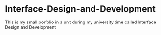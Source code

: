 # Interface-Design-and-Development
This is my small porfolio in a unit during my university time called Interface Design and Development
